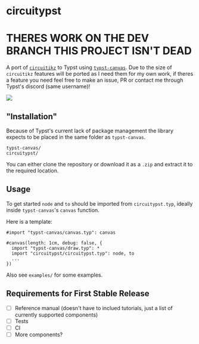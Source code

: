 # circuitypst
# THERES WORK ON THE DEV BRANCH THIS PROJECT ISN'T DEAD
A port of [`circuitikz`](https://github.com/circuitikz/circuitikz) to Typst using [`typst-canvas`](https://github.com/johannes-wolf/typst-canvas). Due to the size of `circuitikz` features will be ported as I need them for my own work, if theres a feature you need feel free to make an issue, PR or contact me through Typst's discord (same username)!

![](assets/current%20shunt.png)

## "Installation"
Because of Typst's current lack of package management the library expects to be placed in the same folder as `typst-canvas`.
```
typst-canvas/
circuitypst/
```
You can either clone the repository or download it as a `.zip` and extract it to the required location.

## Usage
To get started `node` and `to` should be imported from `circuitypst.typ`, ideally inside `typst-canvas`'s `canvas` function.

Here is a template:
```typ
#import "typst-canvas/canvas.typ": canvas

#canvas(length: 1cm, debug: false, {
  import "typst-canvas/draw.typ": *
  import "circuitypst/circuitypst.typ": node, to
  ...
})
```
Also see `examples/` for some examples. 

## Requirements for First Stable Release
- [ ] Reference manual (doesn't have to inclued tutorials, just a list of currently supported components)
- [ ] Tests
- [ ] CI
- [ ] More components?
